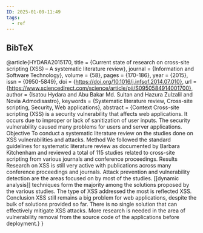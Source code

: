 ```yaml
---
ID: 2025-01-09-11:49
tags:
  - ref
---
```

## BibTeX

@article{HYDARA2015170,
title = {Current state of research on cross-site scripting (XSS) – A systematic literature review},
journal = {Information and Software Technology},
volume = {58},
pages = {170-186},
year = {2015},
issn = {0950-5849},
doi = {https://doi.org/10.1016/j.infsof.2014.07.010},
url = {https://www.sciencedirect.com/science/article/pii/S0950584914001700},
author = {Isatou Hydara and Abu Bakar Md. Sultan and Hazura Zulzalil and Novia Admodisastro},
keywords = {Systematic literature review, Cross-site scripting, Security, Web applications},
abstract = {Context
Cross-site scripting (XSS) is a security vulnerability that affects web applications. It occurs due to improper or lack of sanitization of user inputs. The security vulnerability caused many problems for users and server applications.
Objective
To conduct a systematic literature review on the studies done on XSS vulnerabilities and attacks.
Method
We followed the standard guidelines for systematic literature review as documented by Barbara Kitchenham and reviewed a total of 115 studies related to cross-site scripting from various journals and conference proceedings.
Results
Research on XSS is still very active with publications across many conference proceedings and journals. Attack prevention and vulnerability detection are the areas focused on by most of the studies. [[dynamic analysis]] techniques form the majority among the solutions proposed by the various studies. The type of XSS addressed the most is reflected XSS.
Conclusion
XSS still remains a big problem for web applications, despite the bulk of solutions provided so far. There is no single solution that can effectively mitigate XSS attacks. More research is needed in the area of vulnerability removal from the source code of the applications before deployment.}
}